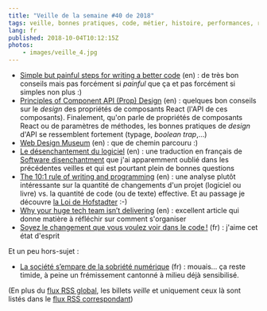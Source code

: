 ```yaml
---
title: "Veille de la semaine #40 de 2018"
tags: veille, bonnes pratiques, code, métier, histoire, performances, react
lang: fr
published: 2018-10-04T10:12:15Z
photos:
    - images/veille_4.jpg
---
```

* [Simple but painful steps for writing a better code](https://medium.com/car2godevs/simple-but-painful-steps-for-writing-a-better-code-afb2651cef86) (en)&nbsp;: de très bon conseils mais pas forcément si *painful* que ça et pas forcément si simples non plus :)
* [Principles of Component API (Prop) Design](https://hackernoon.com/principles-of-component-api-prop-design-bb20cd58da54) (en)&nbsp;: quelques bon conseils sur le *design* des propriétés de composants React (l'API de ces composants). Finalement, qu'on parle de propriétés de composants React ou de paramètres de méthodes, les bonnes pratiques de *design* d'API se ressemblent fortement (typage, *boolean trap*,…)
* [Web Design Museum](https://www.webdesignmuseum.org/) (en)&nbsp;: que de chemin parcouru :)
* [Le désenchantement du logiciel](https://blog.romainfallet.fr/desenchantement-logiciel/) (en)&nbsp;: une traduction en français de [Software disenchantment](http://tonsky.me/blog/disenchantment/) que j'ai apparemment oublié dans les précédentes veilles et qui est pourtant plein de bonnes questions
* [The 10:1 rule of writing and programming](https://www.ybrikman.com/writing/2018/08/12/the-10-to-1-rule-of-writing-and-programming/) (en)&nbsp;: une analyse plutôt intéressante sur la quantité de changements d'un projet (logiciel ou livre) vs. la quantité de code (ou de texte) effective. Et au passage je découvre [la Loi de Hofstadter](https://fr.wikipedia.org/wiki/Loi_de_Hofstadter) :-)
* [Why your huge tech team isn’t delivering](https://blog.usejournal.com/why-your-huge-tech-team-isnt-delivering-3851be27712c) (en)&nbsp;: excellent article qui donne matière à réfléchir sur comment s'organiser
* [Soyez le changement que vous voulez voir dans le code !](http://blog.mageekbox.net/?post/2018/10/04/Soyez-le-changement-que-vous-voulez-voir-dans-le-code-%21) (fr)&nbsp;: j'aime cet état d'esprit

Et un peu hors-sujet&nbsp;:

* [La société s’empare de la sobriété numérique](https://www.greenit.fr/2018/10/02/societe-sempare-de-sobriete-numerique/) (fr)&nbsp;: mouais… ça reste timide, à peine un frémissement cantonné à milieu déjà sensibilisé.

(En plus du [flux RSS global](/rss.xml), les billets *veille*
et uniquement ceux là sont listés dans le [flux RSS correspondant](/rss/veille.xml))

